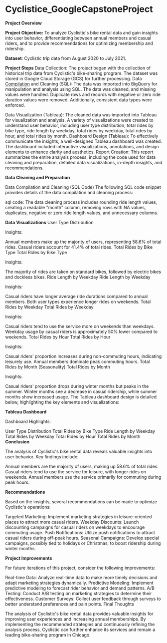 # Cyclistice_GoogleCapstoneProject
**Project Overview**

**Project Objective:** To analyze Cyclistic's bike rental data and gain insights into user behavior, differentiating between annual members and casual riders, and to provide recommendations for optimizing membership and ridership.

**Dataset**: Cyclistic trip data from August 2020 to July 2021.

**Project Steps**
Data Collection: The project began with the collection of historical trip data from Cyclistic's bike-sharing program. The dataset was stored in Google Cloud Storage (GCS) for further processing.
Data [Compilation](Uncleaned_data_compilation.sql)
 and Cleaning (SQL): The data was imported into BigQuery for manipulation and analysis using SQL. The data was cleaned, and missing values were handled. Duplicate rows and records with negative or zero ride duration values were removed. Additionally, consistent data types were enforced.

Data Visualization (Tableau): The cleaned data was imported into Tableau for visualization and analysis. A variety of visualizations were created to understand user behavior, including user type distribution, total rides by bike type, ride length by weekday, total rides by weekday, total rides by hour, and total rides by month.
Dashboard Design (Tableau): To effectively communicate the insights, a well-designed Tableau dashboard was created. The dashboard included interactive visualizations, annotations, and design elements to enhance clarity and aesthetics.
Report Creation: This report summarizes the entire analysis process, including the code used for data cleaning and preparation, detailed data visualizations, in-depth insights, and recommendations.

**Data Cleaning and Preparation**

Data Compilation and Cleaning (SQL Code)
The following SQL code snippet provides details of the data compilation and cleaning process:

sql code:
The data cleaning process includes rounding ride length values, creating a readable "month" column, removing rows with NA values, duplicates, negative or zero ride length values, and unnecessary columns.

**Data Visualizations**
User Type Distribution

Insights:

Annual members make up the majority of users, representing 58.6% of total rides.
Casual riders account for 41.4% of total rides.
Total Rides by Bike Type
Total Rides by Bike Type

Insights:

The majority of rides are taken on standard bikes, followed by electric bikes and dockless bikes.
Ride Length by Weekday
Ride Length by Weekday

Insights:

Casual riders have longer average ride durations compared to annual members.
Both user types experience longer rides on weekends.
Total Rides by Weekday
Total Rides by Weekday

Insights:

Casual riders tend to use the service more on weekends than weekdays.
Weekday usage by casual riders is approximately 50% lower compared to weekends.
Total Rides by Hour
Total Rides by Hour

Insights:

Casual riders' proportion increases during non-commuting hours, indicating leisurely use.
Annual members dominate peak commuting hours.
Total Rides by Month (Seasonality)
Total Rides by Month

Insights:

Casual riders' proportion drops during winter months but peaks in the summer.
Winter months see a decrease in casual ridership, while summer months show increased usage.
The Tableau dashboard design is detailed below, highlighting the key elements and visualizations:

**Tableau Dashboard**

Dashboard Highlights:

User Type Distribution
Total Rides by Bike Type
Ride Length by Weekday
Total Rides by Weekday
Total Rides by Hour
Total Rides by Month
**Conclusion**

The analysis of Cyclistic's bike rental data reveals valuable insights into user behavior. Key findings include:

Annual members are the majority of users, making up 58.6% of total rides.
Casual riders tend to use the service for leisure, with longer rides on weekends.
Annual members use the service primarily for commuting during peak hours.

**Recommendations**

Based on the insights, several recommendations can be made to optimize Cyclistic's operations:

Targeted Marketing: Implement marketing strategies in leisure-oriented places to attract more casual riders.
Weekday Discounts: Launch discounting campaigns for casual riders on weekdays to encourage commuting usage.
Push Notifications: Utilize push notifications to attract casual riders during off-peak hours.
Seasonal Campaigns: Develop special campaigns, possibly tied to holidays or Christmas, to boost ridership during winter months.

**Project Improvements**

For future iterations of this project, consider the following improvements:

Real-time Data: Analyze real-time data to make more timely decisions and adapt marketing strategies dynamically.
Predictive Modeling: Implement predictive modeling to forecast rider behavior and demand patterns.
A/B Testing: Conduct A/B testing on marketing strategies to determine their effectiveness.
Customer Surveys: Collect user feedback through surveys to better understand preferences and pain points.
Final Thoughts

The analysis of Cyclistic's bike rental data provides valuable insights for improving user experiences and increasing annual memberships. By implementing the recommended strategies and continuously refining the analysis process, Cyclistic can further enhance its services and remain a leading bike-sharing program in Chicago.

